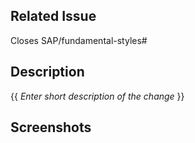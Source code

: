 ## Related Issue
Closes SAP/fundamental-styles#

## Description
{{ _Enter short description of the change_ }}

## Screenshots